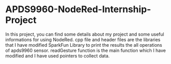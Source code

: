 # APDS9960-NodeRed-Internship-Project
In this project, you can find some details about my project and some useful informations for using NodeRed.
cpp file and header files are the libraries that I have modified SparkFun Library to print the results the all operations of apds9960 sensor. readGesture function is the main function which I have modified and I have used pointers to collect data.
